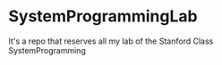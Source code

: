 # SystemProgrammingLab
It's a repo that reserves all my lab of the Stanford Class SystemProgramming
